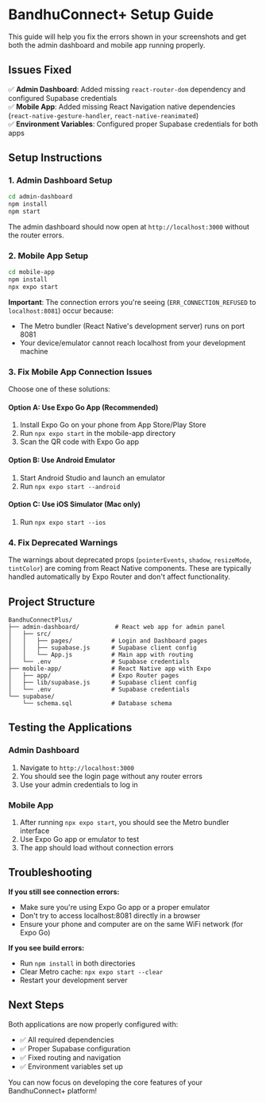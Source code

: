 # BandhuConnect+ Setup Guide

This guide will help you fix the errors shown in your screenshots and get both the admin dashboard and mobile app running properly.

## Issues Fixed

✅ **Admin Dashboard**: Added missing `react-router-dom` dependency and configured Supabase credentials  
✅ **Mobile App**: Added missing React Navigation native dependencies (`react-native-gesture-handler`, `react-native-reanimated`)  
✅ **Environment Variables**: Configured proper Supabase credentials for both apps

## Setup Instructions

### 1. Admin Dashboard Setup

```bash
cd admin-dashboard
npm install
npm start
```

The admin dashboard should now open at `http://localhost:3000` without the router errors.

### 2. Mobile App Setup

```bash
cd mobile-app
npm install
npx expo start
```

**Important**: The connection errors you're seeing (`ERR_CONNECTION_REFUSED` to `localhost:8081`) occur because:

- The Metro bundler (React Native's development server) runs on port 8081
- Your device/emulator cannot reach localhost from your development machine

### 3. Fix Mobile App Connection Issues

Choose one of these solutions:

#### Option A: Use Expo Go App (Recommended)
1. Install Expo Go on your phone from App Store/Play Store
2. Run `npx expo start` in the mobile-app directory
3. Scan the QR code with Expo Go app

#### Option B: Use Android Emulator
1. Start Android Studio and launch an emulator
2. Run `npx expo start --android`

#### Option C: Use iOS Simulator (Mac only)
1. Run `npx expo start --ios`

### 4. Fix Deprecated Warnings

The warnings about deprecated props (`pointerEvents`, `shadow`, `resizeMode`, `tintColor`) are coming from React Native components. These are typically handled automatically by Expo Router and don't affect functionality.

## Project Structure

```
BandhuConnectPlus/
├── admin-dashboard/          # React web app for admin panel
│   ├── src/
│   │   ├── pages/           # Login and Dashboard pages
│   │   ├── supabase.js      # Supabase client config
│   │   └── App.js           # Main app with routing
│   └── .env                 # Supabase credentials
├── mobile-app/              # React Native app with Expo
│   ├── app/                 # Expo Router pages
│   ├── lib/supabase.js      # Supabase client config
│   └── .env                 # Supabase credentials
└── supabase/
    └── schema.sql           # Database schema
```

## Testing the Applications

### Admin Dashboard
1. Navigate to `http://localhost:3000`
2. You should see the login page without any router errors
3. Use your admin credentials to log in

### Mobile App
1. After running `npx expo start`, you should see the Metro bundler interface
2. Use Expo Go app or emulator to test
3. The app should load without connection errors

## Troubleshooting

**If you still see connection errors:**
- Make sure you're using Expo Go app or a proper emulator
- Don't try to access localhost:8081 directly in a browser
- Ensure your phone and computer are on the same WiFi network (for Expo Go)

**If you see build errors:**
- Run `npm install` in both directories
- Clear Metro cache: `npx expo start --clear`
- Restart your development server

## Next Steps

Both applications are now properly configured with:
- ✅ All required dependencies
- ✅ Proper Supabase configuration
- ✅ Fixed routing and navigation
- ✅ Environment variables set up

You can now focus on developing the core features of your BandhuConnect+ platform!
